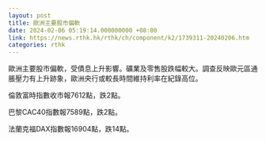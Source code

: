 ```yaml
---
layout: post
title: 歐洲主要股市偏軟
date: 2024-02-06 05:19:14.000000000 +08:00
link: https://news.rthk.hk/rthk/ch/component/k2/1739311-20240206.htm
categories: rthk
---
```


歐洲主要股市偏軟，受債息上升影響。礦業及零售股跌幅較大。調查反映歐元區通脹壓力有上升跡象，歐洲央行或較長時間維持利率在紀錄高位。

倫敦富時指數收市報7612點，跌2點。

巴黎CAC40指數報7589點，跌2點。

法蘭克福DAX指數報16904點，跌14點。

